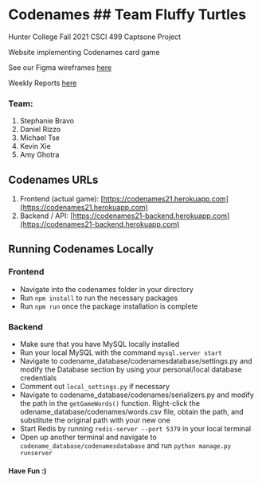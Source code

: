 # Codenames ## Team Fluffy Turtles

Hunter College Fall 2021
CSCI 499 Captsone Project

Website implementing Codenames card game

See our Figma wireframes [here](https://www.figma.com/file/R78tXWoVIj3EFh37z35Bg3/Codenames-Wireframe?node-id=0%3A1)

Weekly Reports [here](https://docs.google.com/presentation/d/1jvQTl43Up2FzqWHJHW8xtZFXSChvcgPZbrp_C1W3bxk/edit?usp=sharing)

### Team:
1. Stephanie Bravo
2. Daniel Rizzo
3. Michael Tse
4. Kevin Xie
5. Amy Ghotra

## Codenames URLs
1. Frontend (actual game): [https://codenames21.herokuapp.com](https://codenames21.herokuapp.com)
2. Backend / API: [https://codenames21-backend.herokuapp.com](https://codenames21-backend.herokuapp.com)

## Running Codenames Locally
### Frontend
- Navigate into the codenames folder in your directory
- Run `npm install` to run the necessary packages
- Run `npm run` once the package installation is complete
### Backend
- Make sure that you have MySQL locally installed
- Run your local MySQL with the command `mysql.server start`
- Navigate to codename_database/codenamesdatabase/settings.py and modify the Database section by using your personal/local database credentials
- Comment out `local_settings.py` if necessary
- Navigate to codename_database/codenames/serializers.py and modify the path in the `getGameWords()` function. Right-click the odename_database/codenames/words.csv file, obtain the path, and substitute the original path with your new one
- Start Redis by running `redis-server --port 5379` in your local terminal
- Open up another terminal and navigate to `codename_database/codenamesdatabase` and run `python manage.py runserver`

#### Have Fun :)
